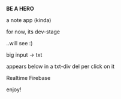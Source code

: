 **BE A HERO**

a note app (kinda)

for now, its dev-stage

..will see :)

big input -> txt

 appears below in a txt-div
 del per click on it

Realtime Firebase


enjoy!
